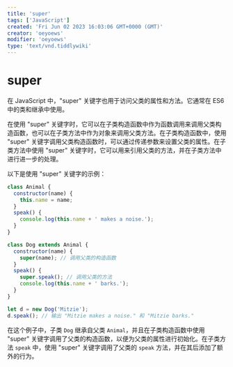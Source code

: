 ```yaml
---
title: 'super'
tags: ['JavaScript']
created: 'Fri Jun 02 2023 16:03:06 GMT+0000 (GMT)'
creator: 'oeyoews'
modifier: 'oeyoews'
type: 'text/vnd.tiddlywiki'
---
```


# super

在 JavaScript 中，"super" 关键字也用于访问父类的属性和方法。它通常在 ES6 中的类和继承中使用。

在使用 "super" 关键字时，它可以在子类构造函数中作为函数调用来调用父类构造函数，也可以在子类方法中作为对象来调用父类方法。在子类构造函数中，使用 "super" 关键字调用父类构造函数时，可以通过传递参数来设置父类的属性。在子类方法中使用 "super" 关键字时，它可以用来引用父类的方法，并在子类方法中进行进一步的处理。

以下是使用 "super" 关键字的示例：

```js
class Animal {
  constructor(name) {
    this.name = name;
  }
  speak() {
    console.log(this.name + ' makes a noise.');
  }
}

class Dog extends Animal {
  constructor(name) {
    super(name); // 调用父类的构造函数
  }
  speak() {
    super.speak(); // 调用父类的方法
    console.log(this.name + ' barks.');
  }
}

let d = new Dog('Mitzie');
d.speak(); // 输出 "Mitzie makes a noise." 和 "Mitzie barks."
```

在这个例子中，子类 `Dog` 继承自父类 `Animal`，并且在子类构造函数中使用 "super" 关键字调用了父类的构造函数，以便为父类的属性进行初始化。在子类方法 `speak` 中，使用 "super" 关键字调用了父类的 `speak` 方法，并在其后添加了额外的行为。
